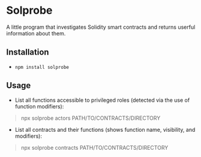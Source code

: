 # Solprobe
A little program that investigates Solidity smart contracts and returns userful information about them.

## Installation
- `npm install solprobe`

## Usage
- List all functions accessible to privileged roles (detected via the use of function modifiers):
> npx solprobe actors PATH/TO/CONTRACTS/DIRECTORY

- List all contracts and their functions (shows function name, visibility, and modifiers):
> npx solprobe contracts PATH/TO/CONTRACTS/DIRECTORY